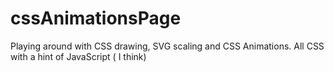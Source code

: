 # cssAnimationsPage
Playing around with CSS drawing, SVG scaling and CSS Animations. All CSS with a hint of JavaScript ( I think)
